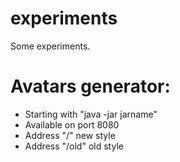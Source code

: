 # experiments
Some experiments.

# Avatars generator:
* Starting with "java -jar jarname"
* Available on port 8080
* Address "/" new style
* Address "/old" old style
